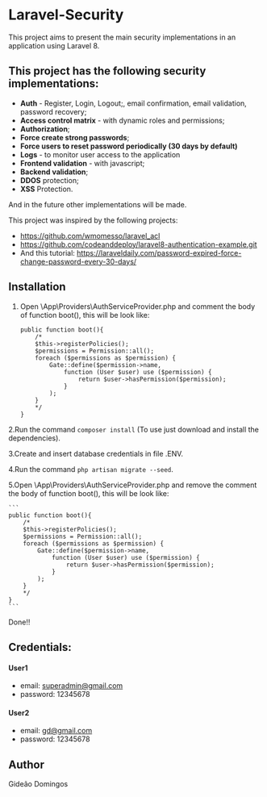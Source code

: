 # Laravel-Security

This project aims to present the main security implementations in an application using Laravel 8.

## This project has the following security implementations:

 - **Auth** - Register, Login, Logout;, email confirmation, email validation, password recovery;
 - **Access control matrix** - with dynamic roles and permissions;
 - **Authorization**;
 - **Force create strong passwords**;
 - **Force users to reset password periodically (30 days by default)**
 - **Logs** - to monitor user access to the application
 - **Frontend validation** - with javascript;
 - **Backend validation**;
 - **DDOS** protection;
 - **XSS** Protection.

And in the future other implementations will be made.

This project was inspired by the following projects:
 * https://github.com/wmomesso/laravel_acl
 * https://github.com/codeanddeploy/laravel8-authentication-example.git
 * And this tutorial: https://laraveldaily.com/password-expired-force-change-password-every-30-days/

## Installation

1. Open \App\Providers\AuthServiceProvider.php and comment the body of function boot(), this will be look like: 
    ```
    public function boot(){
        /*
        $this->registerPolicies();
        $permissions = Permission::all();
        foreach ($permissions as $permission) {
            Gate::define($permission->name,
                function (User $user) use ($permission) {
                    return $user->hasPermission($permission);
                }
            );
        }
        */
    }
    ```
2.Run the command ```composer install``` (To use just download and install the dependencies).

3.Create and insert database credentials in file .ENV.

4.Run the command ```php artisan migrate --seed```.

5.Open \App\Providers\AuthServiceProvider.php and remove the comment the body of function boot(), this will be look like:

    ```
    public function boot(){
        /*
        $this->registerPolicies();
        $permissions = Permission::all();
        foreach ($permissions as $permission) {
            Gate::define($permission->name,
                function (User $user) use ($permission) {
                    return $user->hasPermission($permission);
                }
            );
        }
        */
    }
    ```
Done!!

## Credentials:

#### User1
  - email: superadmin@gmail.com
  - password: 12345678
            
#### User2
  - email: gd@gmail.com
  - password: 12345678
        
## Author
Gideão Domingos
